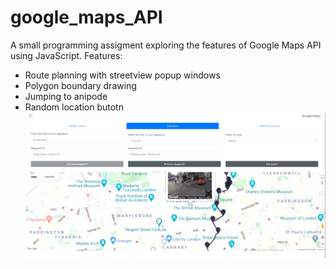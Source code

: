 # google_maps_API
A small programming assigment exploring the features of Google Maps API using JavaScript.
Features:
- Route planning with streetview popup windows
- Polygon boundary drawing
- Jumping to anipode
- Random location butotn
![Screenshot images](https://github.com/regorigregory/google_maps_API/blob/master/main.png?raw=true)
